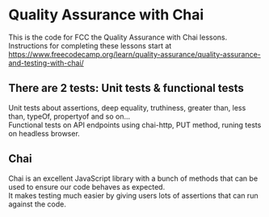 # Quality Assurance with Chai

This is the code for FCC the Quality Assurance with Chai lessons. 
<br>Instructions for completing these lessons start at https://www.freecodecamp.org/learn/quality-assurance/quality-assurance-and-testing-with-chai/

## There are 2 tests: Unit tests & functional tests
Unit tests about assertions, deep equality, truthiness, greater than, less than, typeOf, propertyof and so on...
<br>Functional tests on API endpoints using chai-http, PUT method, runing tests on headless browser.

## Chai
Chai is an excellent JavaScript library with a bunch of methods that can be used to ensure our code behaves as expected. 
<br >It makes testing much easier by giving users lots of assertions that can run against the code.
